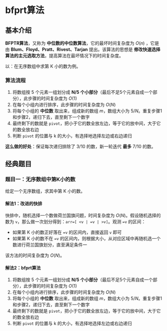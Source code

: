 # bfprt算法

## 基本介绍

**BFPTR算法**，又称为 **中位数的中位数算法**，它的最坏时间复杂度为 $O(n)$ ，它是由 **Blum、Floyd、Pratt、Rivest、Tarjan** 提出。该算法的思想是 **修改快速选择算法的主元选取方法**，提高算法在最坏情况下的时间复杂度。

以：在无序数组中求第 K 小的数为例。

### 算法流程

1. 将数组按 5 个元素一组划分成 **N/5 个小部分**（最后不足5个元素自成一个部分），此步骤的时间复杂度为 $O(1)$
2. 在每个小组内进行排序，此步骤的时间复杂度为 $O(N)$
3. 将每个小组的 **中位数** 取出来，组成新的数组 $m$，数组大小为 $5/N$。重复步骤1和步骤2，递归下去，直至剩下一个数字
4. 最终剩下的数就是 `pivot`，把小于它的数全放左边，等于它的放中间，大于它的数全放右边
5. 判断 `pivot` 的位置与 k 的大小，有选择地选择左边或右边递归

**这么做的好处**：保证每次递归排除了 $3/10$ 的数，新一轮迭代 **最多** $7/10$ 的数。

## 经典题目

### 题目一：无序数组中第K小的数

给定一个无序数组，求其中第 K 小的数。

#### 解法1：改进的快排

快排中，随机选择一个数做荷兰国旗问题，时间复杂度为 $O(N)$。假设随机选择的数为 `v`，那么做一次划分得到：`arr=[ <v | =v | >v]`。观测 `=v` 的区间：

- 如果第 K 小的数正好落在 `=v` 的区间内，直接返回 `v` 即可
- 如果第 K 小的数不在 `=v` 的区间内，则根据大小，从对应区域中再随机选一个数进行荷兰国旗划分，直至满足条件一

该方法的时间复杂度为 $O(N)$。

#### 解法2：bfprt算法

1. 将数组按 5 个元素一组划分成 **N/5 个小部分**（最后不足5个元素自成一个部分），此步骤的时间复杂度为 $O(1)$
2. 在每个小组内进行排序，此步骤的时间复杂度为 $O(N)$
3. 将每个小组的 **中位数** 取出来，组成新的数组 $m$，数组大小为 $5/N$。重复步骤1和步骤2，递归下去，直至剩下一个数字
4. 最终剩下的数就是 `pivot`，把小于它的数全放左边，等于它的放中间，大于它的数全放右边
5. 判断 `pivot` 的位置与 k 的大小，有选择地选择左边或右边递归

